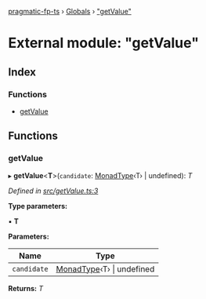 [pragmatic-fp-ts](../README.md) › [Globals](../globals.md) › ["getValue"](_getvalue_.md)

# External module: "getValue"

## Index

### Functions

* [getValue](_getvalue_.md#getvalue)

## Functions

###  getValue

▸ **getValue**<**T**>(`candidate`: [MonadType](_types_.md#monadtype)‹T› | undefined): *T*

*Defined in [src/getValue.ts:3](https://github.com/hermann-p/pragmatic-fp-ts/blob/472cce0/src/getValue.ts#L3)*

**Type parameters:**

▪ **T**

**Parameters:**

Name | Type |
------ | ------ |
`candidate` | [MonadType](_types_.md#monadtype)‹T› &#124; undefined |

**Returns:** *T*
